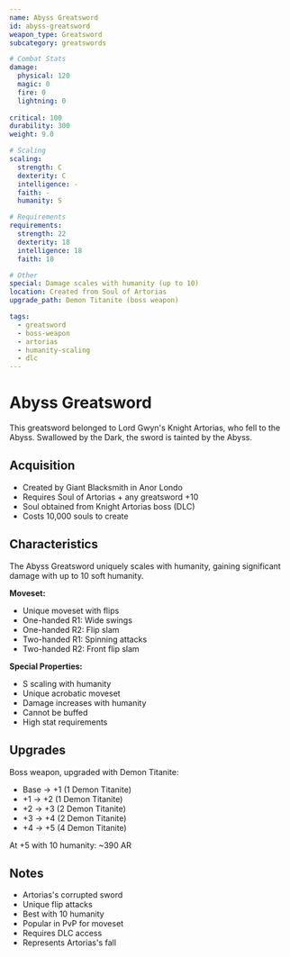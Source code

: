 ```yaml
---
name: Abyss Greatsword
id: abyss-greatsword
weapon_type: Greatsword
subcategory: greatswords

# Combat Stats
damage:
  physical: 120
  magic: 0
  fire: 0
  lightning: 0
  
critical: 100
durability: 300
weight: 9.0

# Scaling
scaling:
  strength: C
  dexterity: C
  intelligence: -
  faith: -
  humanity: S

# Requirements
requirements:
  strength: 22
  dexterity: 18
  intelligence: 18
  faith: 18

# Other
special: Damage scales with humanity (up to 10)
location: Created from Soul of Artorias
upgrade_path: Demon Titanite (boss weapon)

tags:
  - greatsword
  - boss-weapon
  - artorias
  - humanity-scaling
  - dlc
---
```


# Abyss Greatsword

This greatsword belonged to Lord Gwyn's Knight Artorias, who fell to the Abyss. Swallowed by the Dark, the sword is tainted by the Abyss.

## Acquisition
- Created by Giant Blacksmith in Anor Londo
- Requires Soul of Artorias + any greatsword +10
- Soul obtained from Knight Artorias boss (DLC)
- Costs 10,000 souls to create

## Characteristics
The Abyss Greatsword uniquely scales with humanity, gaining significant damage with up to 10 soft humanity.

**Moveset:**
- Unique moveset with flips
- One-handed R1: Wide swings
- One-handed R2: Flip slam
- Two-handed R1: Spinning attacks
- Two-handed R2: Front flip slam

**Special Properties:**
- S scaling with humanity
- Unique acrobatic moveset
- Damage increases with humanity
- Cannot be buffed
- High stat requirements

## Upgrades
Boss weapon, upgraded with Demon Titanite:
- Base → +1 (1 Demon Titanite)
- +1 → +2 (1 Demon Titanite)
- +2 → +3 (2 Demon Titanite)
- +3 → +4 (2 Demon Titanite)
- +4 → +5 (4 Demon Titanite)

At +5 with 10 humanity: ~390 AR

## Notes
- Artorias's corrupted sword
- Unique flip attacks
- Best with 10 humanity
- Popular in PvP for moveset
- Requires DLC access
- Represents Artorias's fall